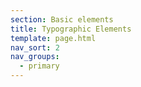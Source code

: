 ```yaml
---
section: Basic elements
title: Typographic Elements
template: page.html
nav_sort: 2
nav_groups:
  - primary
---
```

